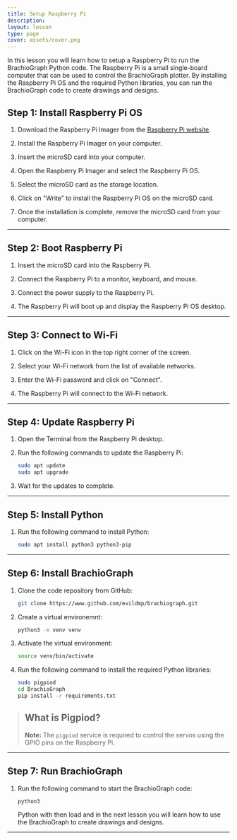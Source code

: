 ```yaml
---
title: Setup Raspberry Pi
description:
layout: lesson
type: page
cover: assets/cover.png
---
```


In this lesson you will learn how to setup a Raspberry Pi to run the BrachioGraph Python code. The Raspberry Pi is a small single-board computer that can be used to control the BrachioGraph plotter. By installing the Raspberry Pi OS and the required Python libraries, you can run the BrachioGraph code to create drawings and designs.

## Step 1: Install Raspberry Pi OS

1. Download the Raspberry Pi Imager from the [Raspberry Pi website](https://www.raspberrypi.org/software/).

1. Install the Raspberry Pi Imager on your computer.

1. Insert the microSD card into your computer.

1. Open the Raspberry Pi Imager and select the Raspberry Pi OS.

1. Select the microSD card as the storage location.

1. Click on "Write" to install the Raspberry Pi OS on the microSD card.

1. Once the installation is complete, remove the microSD card from your computer.

---

## Step 2: Boot Raspberry Pi

1. Insert the microSD card into the Raspberry Pi.

1. Connect the Raspberry Pi to a monitor, keyboard, and mouse.

1. Connect the power supply to the Raspberry Pi.

1. The Raspberry Pi will boot up and display the Raspberry Pi OS desktop.

---

## Step 3: Connect to Wi-Fi

1. Click on the Wi-Fi icon in the top right corner of the screen.

1. Select your Wi-Fi network from the list of available networks.

1. Enter the Wi-Fi password and click on "Connect".

1. The Raspberry Pi will connect to the Wi-Fi network.

---

## Step 4: Update Raspberry Pi

1. Open the Terminal from the Raspberry Pi desktop.

1. Run the following commands to update the Raspberry Pi:

    ```bash
    sudo apt update
    sudo apt upgrade
    ```

1. Wait for the updates to complete.

---

## Step 5: Install Python

1. Run the following command to install Python:

    ```bash
    sudo apt install python3 python3-pip
    ```

---

## Step 6: Install BrachioGraph

1. Clone the code repository from GitHub:

    ```bash
    git clone https://www.github.com/evildmp/brachiograph.git
    ```

1. Create a virtual environemnt:

    ```bash
    python3 -m venv venv
    ```

1. Activate the virtual environment:

    ```bash
    source venv/bin/activate
    ```

1. Run the following command to install the required Python libraries:

    ```bash
    sudo pigpiod
    cd BrachioGraph
    pip install -r requirements.txt
    ```

> ## What is Pigpiod?
>
> **Note:** The `pigpiod` service is required to control the servos using the GPIO pins on the Raspberry Pi.

---

## Step 7: Run BrachioGraph

1. Run the following command to start the BrachioGraph code:

    ```bash
    python3
    ```

    Python with then load and in the next lesson you will learn how to use the BrachioGraph to create drawings and designs.

---
